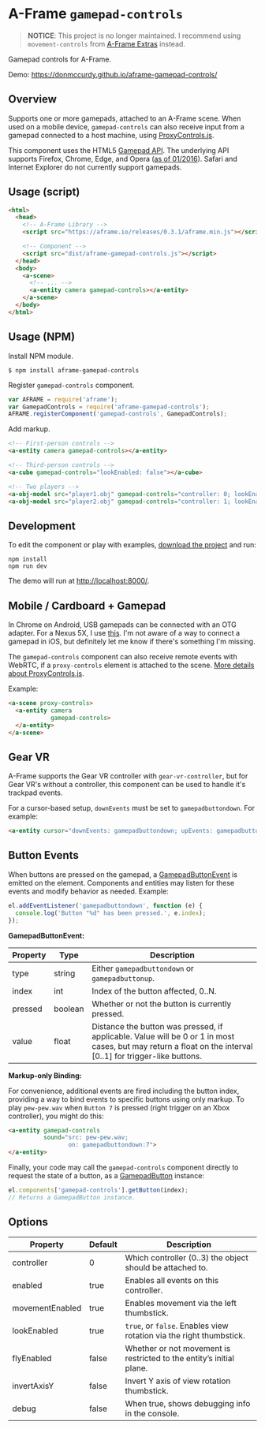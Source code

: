 # A-Frame `gamepad-controls`

> **NOTICE**: This project is no longer maintained. I recommend using `movement-controls` from [A-Frame Extras](https://github.com/donmccurdy/aframe-extras) instead.

Gamepad controls for A-Frame.

Demo: https://donmccurdy.github.io/aframe-gamepad-controls/

## Overview

Supports one or more gamepads, attached to an A-Frame scene. When used on a mobile device, `gamepad-controls` can also receive input from a gamepad connected to a host machine, using [ProxyControls.js](https://proxy-controls.donmccurdy.com).

This component uses the HTML5 [Gamepad API](https://developer.mozilla.org/en-US/docs/Web/API/Gamepad_API). The underlying API supports Firefox, Chrome, Edge, and Opera ([as of 01/2016](http://caniuse.com/#search=gamepad)). Safari and Internet Explorer do not currently support gamepads.

## Usage (script)

```html
<html>
  <head>
    <!-- A-Frame Library -->
    <script src="https://aframe.io/releases/0.3.1/aframe.min.js"></script>

    <!-- Component -->
    <script src="dist/aframe-gamepad-controls.js"></script>
  </head>
  <body>
    <a-scene>
      <!-- ... -->
      <a-entity camera gamepad-controls></a-entity>
    </a-scene>
  </body>
</html>
```

## Usage (NPM)

Install NPM module.

```
$ npm install aframe-gamepad-controls
```

Register `gamepad-controls` component.

```javascript
var AFRAME = require('aframe');
var GamepadControls = require('aframe-gamepad-controls');
AFRAME.registerComponent('gamepad-controls', GamepadControls);
```

Add markup.

```html
<!-- First-person controls -->
<a-entity camera gamepad-controls></a-entity>

<!-- Third-person controls -->
<a-cube gamepad-controls="lookEnabled: false"></a-cube>

<!-- Two players -->
<a-obj-model src="player1.obj" gamepad-controls="controller: 0; lookEnabled: false"></a-obj-model>
<a-obj-model src="player2.obj" gamepad-controls="controller: 1; lookEnabled: false"></a-obj-model>
```

## Development

To edit the component or play with examples, [download the project](https://github.com/donmccurdy/aframe-gamepad-controls/archive/master.zip) and run:

```shell
npm install
npm run dev
```

The demo will run at [http://localhost:8000/](http://localhost:8000/).

## Mobile / Cardboard + Gamepad

In Chrome on Android, USB gamepads can be connected with an OTG adapter. For a Nexus 5X, I use [this](http://www.amazon.com/gp/product/B00XHOGEZG). I'm not aware of a way to connect a gamepad in iOS, but definitely let me know if there's something I'm missing.

The `gamepad-controls` component can also receive remote events with WebRTC, if a `proxy-controls` element is attached to the scene. [More details about ProxyControls.js](https://proxy-controls.donmccurdy.com).

Example:

```html
<a-scene proxy-controls>
  <a-entity camera
            gamepad-controls>
  </a-entity>
</a-scene>
```

## Gear VR

A-Frame supports the Gear VR controller with `gear-vr-controller`, but for Gear VR's without a controller, this component can be used to handle it's trackpad events.

For a cursor-based setup, `downEvents` must be set to `gamepadbuttondown`. For example:

```html
<a-entity cursor="downEvents: gamepadbuttondown; upEvents: gamepadbuttonup;"></a-entity>
```

## Button Events

When buttons are pressed on the gamepad, a [GamepadButtonEvent](https://github.com/donmccurdy/aframe-gamepad-controls/blob/master/lib/GamepadButtonEvent.js) is emitted on the element. Components and entities may listen for these events and modify behavior as needed. Example:

```javascript
el.addEventListener('gamepadbuttondown', function (e) {
  console.log('Button "%d" has been pressed.', e.index);
});
```

**GamepadButtonEvent:**

Property | Type    | Description
---------|---------|--------------
type     | string  | Either `gamepadbuttondown` or `gamepadbuttonup`.
index    | int     | Index of the button affected, 0..N.
pressed  | boolean | Whether or not the button is currently pressed.
value    | float   | Distance the button was pressed, if applicable. Value will be 0 or 1 in most cases, but may return a float on the interval [0..1] for trigger-like buttons.

**Markup-only Binding:**

For convenience, additional events are fired including the button index, providing a way to bind events to specific buttons using only markup. To play `pew-pew.wav` when `Button 7` is pressed (right trigger on an Xbox controller), you might do this:

```html
<a-entity gamepad-controls
          sound="src: pew-pew.wav;
                 on: gamepadbuttondown:7">
</a-entity>
```

Finally, your code may call the `gamepad-controls` component directly to request the state of a button, as a [GamepadButton](https://developer.mozilla.org/en-US/docs/Web/API/GamepadButton) instance:

```javascript
el.components['gamepad-controls'].getButton(index);
// Returns a GamepadButton instance.
```

## Options

Property          | Default | Description
------------------|---------|-------------
controller        | 0       | Which controller (0..3) the object should be attached to.
enabled           | true    | Enables all events on this controller.
movementEnabled   | true    | Enables movement via the left thumbstick.
lookEnabled       | true    | `true`, or `false`. Enables view rotation via the right thumbstick.
flyEnabled        | false   | Whether or not movement is restricted to the entity’s initial plane.
invertAxisY       | false   | Invert Y axis of view rotation thumbstick.
debug             | false   | When true, shows debugging info in the console.
